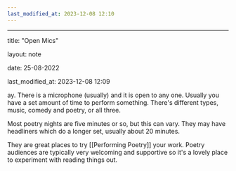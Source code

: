 ```yaml
---
last_modified_at: 2023-12-08 12:10
---
```

---

title: "Open Mics"

layout: note

date: 25-08-2022

last_modified_at: 2023-12-08 12:09

ay. There is a microphone (usually) and it is open to any one. Usually you have a set amount of time to perform something. There's different types, music, comedy and poetry, or all three. 

Most poetry nights are five minutes or so, but this can vary. They may have headliners which do a longer set, usually about 20 minutes.

They are great places to try [[Performing Poetry]] your work. Poetry audiences are typically very welcoming and supportive so it's a lovely place to experiment with reading things out.
